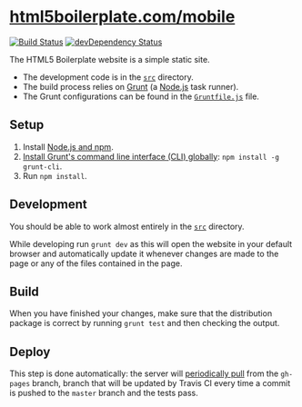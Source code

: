 # [html5boilerplate.com/mobile](http://html5boilerplate.com/mobile)

[![Build Status](https://travis-ci.org/h5bp/html5boilerplate.com-mobile.svg)](https://travis-ci.org/h5bp/html5boilerplate.com-mobile)
[![devDependency Status](https://david-dm.org/h5bp/html5boilerplate.com-mobile/dev-status.svg)](https://david-dm.org/h5bp/html5boilerplate.com-mobile#info=devDependencies)

The HTML5 Boilerplate website is a simple static site.

* The development code is in the
  [`src`](https://github.com/h5bp/mobileboilerplate.com/tree/master/src)
  directory.
* The build process relies on [Grunt](http://gruntjs.com) (a
  [Node.js](https://nodejs.org) task runner).
* The Grunt configurations can be found in the
  [`Gruntfile.js`](https://github.com/h5bp/mobileboilerplate.com/blob/master/Gruntfile.js)
  file.

## Setup

1. Install [Node.js and npm](http://nodejs.org/download/).
2. [Install Grunt's command line interface (CLI)
   globally](http://gruntjs.com/getting-started#installing-the-cli):
   `npm install -g grunt-cli`.
3. Run `npm install`.

## Development

You should be able to work almost entirely in the
[`src`](https://github.com/h5bp/mobileboilerplate.com/tree/master/src) directory.

While developing run `grunt dev` as this will open the website in your default
browser and automatically update it whenever changes are made to the page or any
of the files contained in the page.

## Build

When you have finished your changes, make sure that the distribution package is
correct by running `grunt test` and then checking the output.

## Deploy

This step is done automatically: the server will
[periodically pull](https://github.com/h5bp/html5boilerplate.com/wiki) from
the `gh-pages` branch, branch that will be updated by Travis CI every time a
commit is pushed to the `master` branch and the tests pass.
